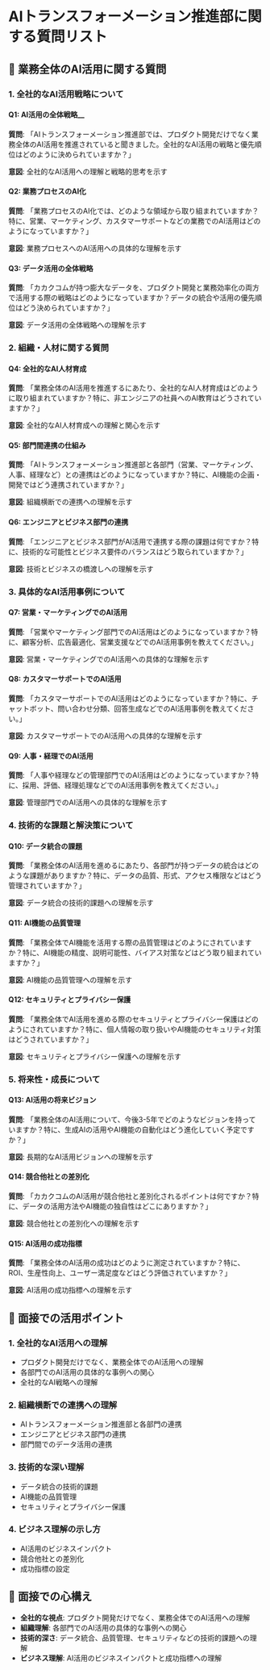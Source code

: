 # AIトランスフォーメーション推進部に関する質問リスト

## 🎯 業務全体のAI活用に関する質問

### 1. **全社的なAI活用戦略について**

#### Q1: AI活用の全体戦略__
**質問**: 「AIトランスフォーメーション推進部では、プロダクト開発だけでなく業務全体のAI活用を推進されていると聞きました。全社的なAI活用の戦略と優先順位はどのように決められていますか？」

**意図**: 全社的なAI活用への理解と戦略的思考を示す

#### Q2: 業務プロセスのAI化
**質問**: 「業務プロセスのAI化では、どのような領域から取り組まれていますか？特に、営業、マーケティング、カスタマーサポートなどの業務でのAI活用はどのようになっていますか？」

**意図**: 業務プロセスへのAI活用への具体的な理解を示す

#### Q3: データ活用の全体戦略
**質問**: 「カカクコムが持つ膨大なデータを、プロダクト開発と業務効率化の両方で活用する際の戦略はどのようになっていますか？データの統合や活用の優先順位はどう決められていますか？」

**意図**: データ活用の全体戦略への理解を示す

### 2. **組織・人材に関する質問**

#### Q4: 全社的なAI人材育成
**質問**: 「業務全体のAI活用を推進するにあたり、全社的なAI人材育成はどのように取り組まれていますか？特に、非エンジニアの社員へのAI教育はどうされていますか？」

**意図**: 全社的なAI人材育成への理解と関心を示す

#### Q5: 部門間連携の仕組み
**質問**: 「AIトランスフォーメーション推進部と各部門（営業、マーケティング、人事、経理など）との連携はどのようになっていますか？特に、AI機能の企画・開発ではどう連携されていますか？」

**意図**: 組織横断での連携への理解を示す

#### Q6: エンジニアとビジネス部門の連携
**質問**: 「エンジニアとビジネス部門がAI活用で連携する際の課題は何ですか？特に、技術的な可能性とビジネス要件のバランスはどう取られていますか？」

**意図**: 技術とビジネスの橋渡しへの理解を示す

### 3. **具体的なAI活用事例について**

#### Q7: 営業・マーケティングでのAI活用
**質問**: 「営業やマーケティング部門でのAI活用はどのようになっていますか？特に、顧客分析、広告最適化、営業支援などでのAI活用事例を教えてください。」

**意図**: 営業・マーケティングでのAI活用への具体的な理解を示す

#### Q8: カスタマーサポートでのAI活用
**質問**: 「カスタマーサポートでのAI活用はどのようになっていますか？特に、チャットボット、問い合わせ分類、回答生成などでのAI活用事例を教えてください。」

**意図**: カスタマーサポートでのAI活用への具体的な理解を示す

#### Q9: 人事・経理でのAI活用
**質問**: 「人事や経理などの管理部門でのAI活用はどのようになっていますか？特に、採用、評価、経理処理などでのAI活用事例を教えてください。」

**意図**: 管理部門でのAI活用への具体的な理解を示す

### 4. **技術的な課題と解決策について**

#### Q10: データ統合の課題
**質問**: 「業務全体のAI活用を進めるにあたり、各部門が持つデータの統合はどのような課題がありますか？特に、データの品質、形式、アクセス権限などはどう管理されていますか？」

**意図**: データ統合の技術的課題への理解を示す

#### Q11: AI機能の品質管理
**質問**: 「業務全体でAI機能を活用する際の品質管理はどのようにされていますか？特に、AI機能の精度、説明可能性、バイアス対策などはどう取り組まれていますか？」

**意図**: AI機能の品質管理への理解を示す

#### Q12: セキュリティとプライバシー保護
**質問**: 「業務全体でAI活用を進める際のセキュリティとプライバシー保護はどのようにされていますか？特に、個人情報の取り扱いやAI機能のセキュリティ対策はどうされていますか？」

**意図**: セキュリティとプライバシー保護への理解を示す

### 5. **将来性・成長について**

#### Q13: AI活用の将来ビジョン
**質問**: 「業務全体のAI活用について、今後3-5年でどのようなビジョンを持っていますか？特に、生成AIの活用やAI機能の自動化はどう進化していく予定ですか？」

**意図**: 長期的なAI活用ビジョンへの理解を示す

#### Q14: 競合他社との差別化
**質問**: 「カカクコムのAI活用が競合他社と差別化されるポイントは何ですか？特に、データの活用方法やAI機能の独自性はどこにありますか？」

**意図**: 競合他社との差別化への理解を示す

#### Q15: AI活用の成功指標
**質問**: 「業務全体のAI活用の成功はどのように測定されていますか？特に、ROI、生産性向上、ユーザー満足度などはどう評価されていますか？」

**意図**: AI活用の成功指標への理解を示す

## 🎯 面接での活用ポイント

### 1. **全社的なAI活用への理解**
- プロダクト開発だけでなく、業務全体でのAI活用への理解
- 各部門でのAI活用の具体的な事例への関心
- 全社的なAI戦略への理解

### 2. **組織横断での連携への理解**
- AIトランスフォーメーション推進部と各部門の連携
- エンジニアとビジネス部門の連携
- 部門間でのデータ活用の連携

### 3. **技術的な深い理解**
- データ統合の技術的課題
- AI機能の品質管理
- セキュリティとプライバシー保護

### 4. **ビジネス理解の示し方**
- AI活用のビジネスインパクト
- 競合他社との差別化
- 成功指標の設定

## 📝 面接での心構え

- **全社的な視点**: プロダクト開発だけでなく、業務全体でのAI活用への理解
- **組織理解**: 各部門でのAI活用の具体的な事例への関心
- **技術的深さ**: データ統合、品質管理、セキュリティなどの技術的課題への理解
- **ビジネス理解**: AI活用のビジネスインパクトと成功指標への理解









